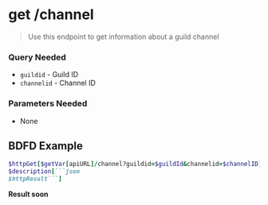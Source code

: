 # get /channel
> Use this endpoint to get information about a guild channel

### Query Needed
* `guildid` - Guild ID
* `channelid` - Channel ID
### Parameters Needed
* None

## BDFD Example
````ruby
$httpGet[$getVar[apiURL]/channel?guildid=$guildId&channelid=$channelID]
$description[```json
$httpResult```]
````
**Result soon**